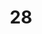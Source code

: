 ---
title: "28"
imageurl: "../src/content/thumbnail/28.webp"
dwnurl: "https://imgs1.thamizhnation.org/28.jpg"
tags: ['thalaivar']
---